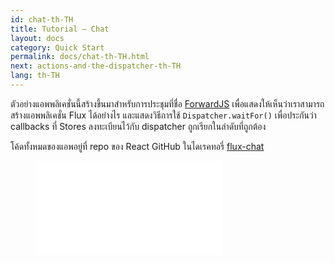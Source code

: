 ```yaml
---
id: chat-th-TH
title: Tutorial – Chat
layout: docs
category: Quick Start
permalink: docs/chat-th-TH.html
next: actions-and-the-dispatcher-th-TH
lang: th-TH
---
```


ตัวอย่างแอพพลิเคชั่นนี้สร้างขึ้นมาสำหรับการประชุมที่ชื่อ [ForwardJS](http://forwardjs.com/) เพื่อแสดงให้เห็นว่าเราสามารถสร้างแอพพลิเคชั่น Flux ได้อย่างไร และแสดงวิธีการใช้ `Dispatcher.waitFor()` เพื่อประกันว่า callbacks ที่ Stores ลงทะเบียนไว้กับ dispatcher ถูกเรียกในลำดับที่ถูกต้อง

โค้ดทั้งหมดของแอพอยู่ที่ repo ของ React GitHub ในไดเรคทอรี่ [flux-chat](https://github.com/facebook/flux/tree/master/examples/flux-chat/)

<figure class='video-container'>
  <iframe src="//www.youtube.com/embed/i__969noyAM" frameborder="0" allowfullscreen></iframe>
</figure>

<script async class="speakerdeck-embed" data-id="39a8d3f0f6670131729a0a98c369402e" data-ratio="1.33333333333333" src="//speakerdeck.com/assets/embed.js"></script>
